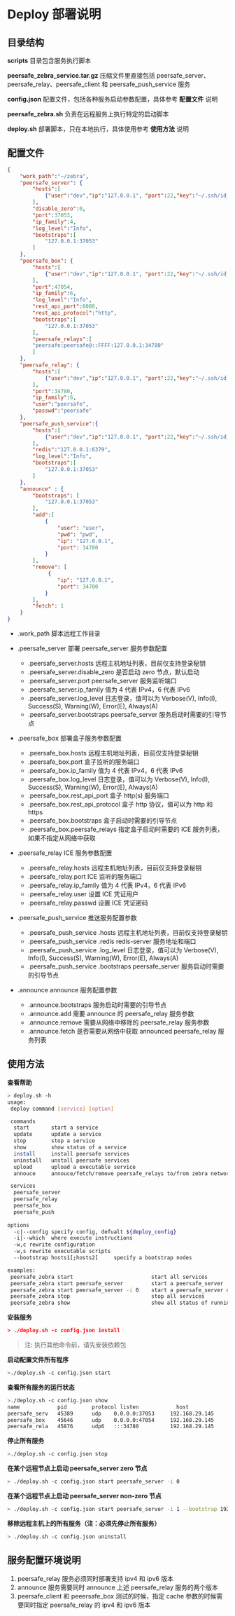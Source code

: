# Deploy 部署说明

## 目录结构

**scripts** 目录包含服务执行脚本

**peersafe_zebra_service.tar.gz** 压缩文件里直接包括 peersafe_server、peersafe_relay、peersafe_client 和 peersafe_push_service 服务

**config.json** 配置文件，包括各种服务启动参数配置，具体参考 **配置文件** 说明

**peersafe_zebra.sh** 负责在远程服务上执行特定的启动脚本

**deploy.sh** 部署脚本，只在本地执行，具体使用参考 **使用方法** 说明



## 配置文件

```json
{
    "work_path":"~/zebra",
    "peersafe_server": {
        "hosts":[
            {"user":"dev","ip":"127.0.0.1", "port":22,"key":"~/.ssh/id_rsa"}
        ],
        "disable_zero":0,
        "port":37053,
        "ip_family":4,
        "log_level":"Info",
        "bootstraps":[
            "127.0.0.1:37053"
        ]
    },
    "peersafe_box": {
        "hosts":[
            {"user":"dev","ip":"127.0.0.1", "port":22,"key":"~/.ssh/id_rsa"}
        ],
        "port":47054,
        "ip_family":6,
        "log_level":"Info",
        "rest_api_port":8080,
        "rest_api_protocol":"http",
        "bootstraps":[
            "127.0.0.1:37053"
        ],
        "peersafe_relays":[
	    "peersafe:peersafe@::FFFF:127.0.0.1:34780"
        ]
    },
    "peersafe_relay": {
        "hosts":[
            {"user":"dev","ip":"127.0.0.1", "port":22,"key":"~/.ssh/id_rsa"}
        ],
        "port":34780,
        "ip_family":6,
        "user":"peersafe",
        "passwd":"peersafe"
    },
    "peersafe_push_service":{
        "hosts":[
            {"user":"dev","ip":"127.0.0.1", "port":22,"key":"~/.ssh/id_rsa"}
        ],
        "redis":"127.0.0.1:6379",
        "log_level":"Info",
        "bootstraps":[
            "127.0.0.1:37053"
        ]
    },
    "announce" : {
        "bootstraps": [
            "127.0.0.1:37053"
        ],
        "add":[
            {
                "user": "user",
                "pwd": "pwd",
                "ip": "127.0.0.1",
                "port": 34780
            }
        ],
        "remove": [
             {
                "ip": "127.0.0.1",
                "port": 34780
            }           
        ],
        "fetch": 1
    }
}
```

- .work_path 脚本远程工作目录

- .peersafe_server 部署 peersafe_server 服务参数配置

  - .peersafe_server.hosts 远程主机地址列表，目前仅支持登录秘钥
  - .peersafe_server.disable_zero 是否启动 zero 节点，默认启动
  - .peersafe_server.port peersafe_server 服务监听端口
  - .peersafe_server.ip_family 值为 4 代表 IPv4，6 代表 IPv6
  - .peersafe_server.log_level 日志登录，值可以为 Verbose(V), Info(I), Success(S), Warning(W), Error(E), Always(A)
  - .peersafe_server.bootstraps peersafe_server 服务启动时需要的引导节点

- .peersafe_box 部署盒子服务参数配置

  - .peersafe_box.hosts 远程主机地址列表，目前仅支持登录秘钥
  - .peersafe_box.port 盒子监听的服务端口
  - .peersafe_box.ip_family 值为 4 代表 IPv4，6 代表 IPv6
  - .peersafe_box.log_level 日志登录，值可以为 Verbose(V), Info(I), Success(S), Warning(W), Error(E), Always(A)
  - .peersafe_box.rest_api_port 盒子 http(s) 服务端口
  - .peersafe_box.rest_api_protocol 盒子 http 协议，值可以为 http 和 https
  - .peersafe_box.bootstraps 盒子启动时需要的引导节点
  - .peersafe_box.peersafe_relays 指定盒子启动时需要的 ICE 服务列表，如果不指定从网络中获取

- .peersafe_relay ICE 服务参数配置

  - .peersafe_relay.hosts 远程主机地址列表，目前仅支持登录秘钥
  - .peersafe_relay.port ICE 监听的服务端口
  - .peersafe_relay.ip_family 值为 4 代表 IPv4，6 代表 IPv6
  - .peersafe_relay.user 设置 ICE 凭证用户
  - .peersafe_relay.passwd 设置 ICE 凭证密码

- .peersafe_push_service 推送服务配置参数

  - .peersafe_push_service .hosts 远程主机地址列表，目前仅支持登录秘钥
  - .peersafe_push_service .redis redis-server 服务地址和端口
  - .peersafe_push_service .log_level 日志登录，值可以为 Verbose(V), Info(I), Success(S), Warning(W), Error(E), Always(A)
  - .peersafe_push_service .bootstraps peersafe_server 服务启动时需要的引导节点

- .announce announce 服务配置参数
  - .announce.bootstraps 服务启动时需要的引导节点
  - .announce.add 需要 announce 的 peersafe_relay 服务参数
  - .announce.remove 需要从网络中移除的 peersafe_relay 服务参数
  - .announce.fetch 是否需要从网络中获取 announced peersafe_relay 服务列表

  

## 使用方法

**查看帮助**

```bash
> deploy.sh -h
usage: 
 deploy command [service] [option]

 commands
  start       start a service
  update      update a service
  stop        stop a service
  show        show status of a service
  install     install peersafe services
  uninstall   unstall peersafe services 
  upload      upload a executable service
  annouce     annouce/fetch/remove peersafe_relays to/from zebra network

 services
  peersafe_server
  peersafe_relay
  peersafe_box
  peersafe_push
  
options
  -c|--config specify config, defualt ${deploy_config}
  -i|--which  where execute instructions
  -w,c rewrite configuration
  -w,s rewrite executable scripts
  --bootstrap hosts1[;hosts2]     specify a bootstrap nodes

examples:
 peersafe_zebra start                         start all services
 peersafe_zebra start peersafe_server         start a peersafe_server
 peersafe_zebra start peersafe_server -i 0    start a peersafe_server on specified remote host by i
 peersafe_zebra stop                          stop all services
 peersafe_zebra show                          show all status of running services
```

**安装服务**
```json
> ./deploy.sh -c config.json install
```
> 注: 执行其他命令前，请先安装依赖包

**启动配置文件所有程序**

```bash
>./deploy.sh -c config.json start
```

**查看所有服务的运行状态**

```bash
>./deploy.sh -c config.json show
name            pid        protocol listen            host
peersafe_serv   45389      udp    0.0.0.0:37053     192.168.29.145
peersafe_box    45646      udp    0.0.0.0:47054     192.168.29.145
peersafe_rela   45876      udp6   :::34780          192.168.29.145
```

**停止所有服务**

```bash
>./deploy.sh -c config.json stop
```

**在某个远程节点上启动 peersafe_server zero 节点**

```bash
> ./deploy.sh -c config.json start peersafe_server -i 0
```

**在某个远程节点上启动 peersafe_server non-zero 节点**

```bash
> ./deploy.sh -c config.json start peersafe_server -i 1 --bootstrap 192.168.29.66:37053
```

**移除远程主机上的所有服务（注：必须先停止所有服务）**

```bash
> ./deploy.sh -c config.json uninstall
```
## 服务配置环境说明

1. peersafe_relay 服务必须同时部署支持 ipv4 和 ipv6 版本
2. announce 服务需要同时 announce 上述 peersafe_relay 服务的两个版本
3. peersafe_client 和 peeersafe_box 测试的时候，指定 cache 参数的时候需要同时指定 peersafe_relay 的 ipv4 和 ipv6 版本